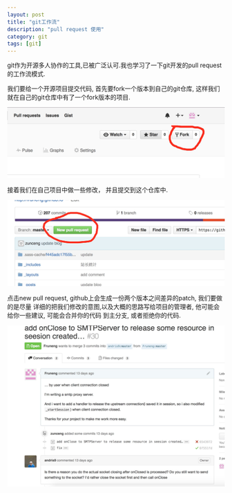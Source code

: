 ```yaml
---
layout: post
title: "git工作流"
description: "pull request 使用"
category: git
tags: [git]
---
```


git作为开源多人协作的工具,已被广泛认可.我也学习了一下git开发的pull request的工作流模式.

我们要给一个开源项目提交代码, 首先要fork一个版本到自己的git仓库,
这样我们就在自己的git仓库中有了一个fork版本的项目.

![2016-01-20-gitfork.png](/assets/pic/2016-01-20-gitfork.png)

接着我们在自己项目中做一些修改， 并且提交到这个仓库中.

![2016-01-20-gitpullrequest.png](/assets/pic/2016-01-20-gitpullrequest.png)

点击new pull request, github上会生成一份两个版本之间差异的patch, 我们要做的是尽量
详细的把我们修改的意图,以及大概的思路写给项目的管理者, 他可能会给你一些建议, 可能会合并你的代码
到主分支, 或者拒绝你的代码.

![2016-01-20-pullrequest.png](/assets/pic/2016-01-20-pullrequest.png)